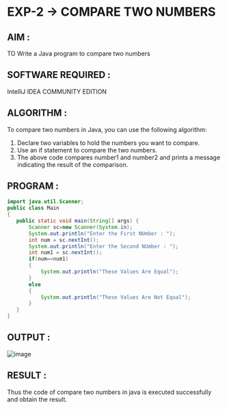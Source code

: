 # EXP-2 -> COMPARE TWO NUMBERS

## AIM :
TO Write a Java program to compare two numbers

## SOFTWARE REQUIRED :
IntelliJ IDEA COMMUNITY EDITION

## ALGORITHM :

To compare two numbers in Java, you can use the following algorithm:

1) Declare two variables to hold the numbers you want to compare.
2) Use an if statement to compare the two numbers.
3) The above code compares number1 and number2 and prints a message indicating the result of the comparison.

## PROGRAM :
```java
import java.util.Scanner;
public class Main
{
   public static void main(String[] args) {
       Scanner sc=new Scanner(System.in);
       System.out.println("Enter the First NUmber : ");
       int num = sc.nextInt();
       System.out.println("Enter the Second NUmber : ");
       int num1 = sc.nextInt();
       if(num==num1)
       {
           System.out.println("These Values Are Equal");
       }
       else
       {
           System.out.println("These Values Are Not Equal");
       }
   }
}
```
## OUTPUT :

![image](https://github.com/Monisha-11/EXP-2---JAVA/assets/93427240/b9a39464-8e85-4293-a106-70c58cb793a5)

## RESULT :

Thus the code of compare two numbers in java is executed successfully and obtain the result.

